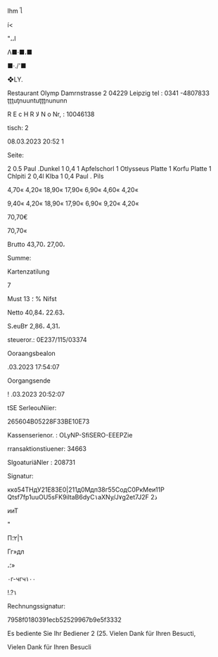 Ihm  ไ

í<

 "،،ا

 Λ■·■،■

 ■·./'■

❖LY.

Restaurant Olymp
Damrnstrasse 2
04229 Leipzig
tel : 0341 -4807833
ţţţuţnuuntuţţţnununn

R  E  c  H  R  لا N  о
Nr, :  10046138

tisch:  2

08.03.2023  20:52
1

Seite:

2  0.5  Paul .Dunkel
1  0,4  1  Apfelschorl
1  Otlysseus  Platte
1  Korfu  Platte
1  Chlpiti
2  0,4l Klba
1 0,4  Paul .  Pils

4,70«
4,20«
18,90«
17,90«
6,90«
4,60«
4,20«

9,40«
4,20«
18,90«
17,90«
6,90«
9,20«
4,20«

70,70€

70,70«

Brutto
43,70،
27,00،

Summe:

Kartenzatilung

7

Must  ؛
13  %  Nifst

Netto
40,84،
22.63،

S،euB٢
2,86،
4,31،

steueror.:  0Ε237/115/03374

Ooraangsbealon

.03.2023  17:54:07

Oorgangsende

! .03.2023  20:52:07

tSE  SerleouNiier:

265604B05228F33BE10E73

Kassenserienor. :
OLyNP-SfiSERO-EEEPZie

rransaktionstiuener:  34663

SlgoaturiäNler  :  208731

Signatur:

кк٥54ТНдУ21Е83Е0|211д0Мдп38г55СодС0РкМеи11Р
Qtsf7fp1uuOU5sFK9iltaB6dyC١aXNy/J٧g2et7J2F
ذ2

ииТ

"

П٦|٢؛

Гг»дл

،؛»

٠г-чгч١٠٠

!.?١

Rechnungssignatur:

7958f0180391ecb52529967b9e5f3332

Es  bediente  Sie  Ihr  Bediener  2  (25.
Vielen  Dank  für  Ihren  Besucti,

Vielen  Dank  für  Ihren  Besucli

